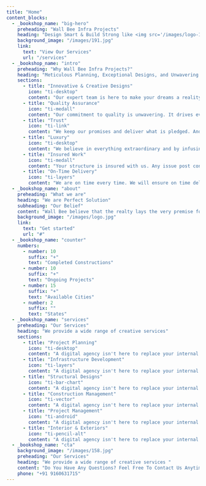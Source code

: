 ```yaml
---
title: "Home"
content_blocks:
  - _bookshop_name: "big-hero"
    preheading: "Wall Bee Infra Projects"
    heading: "Design Smart & Build Strong like <img src='/images/logo-1.png' alt='Bee' style='height: 20px; width: auto;'>"
    background_image: "/images/191.jpg"
    link:
      text: "View Our Services"
      url: "/services"
  - _bookshop_name: "intro"
    preheading: "Why Wall Bee Infra Projects?"
    heading: "Meticulous Planning, Exceptional Designs, and Unwavering Commitment."
    sections:
      - title: "Innovative & Creative Designs"
        icon: "ti-desktop"
        content: "Our expert team is here to make your dreams a reality! With exceptional design and construction services, we deliver unparalleled results from start to finish. Let us help you create the perfect space for your needs today."
      - title: "Quality Assurance"
        icon: "ti-medall"
        content: "Our commitment to quality is unwavering. It drives every aspect of our work, ensuring excellence in all endeavors. Quality isn't just a goal; it's our guiding principle, leading to exceptional results in every project."
      - title: "Trust"
        icon: "ti-link"
        content: "We keep our promises and deliver what is pledged. And by doing so, we earned the unfaltering trust of our clients, partners and associates."
      - title: "Luxury"
        icon: "ti-desktop"
        content: "We believe in everything extraordinary and by infusing luxury into our offerings by virtue of design, locate and intricacies of architecture, we cater to the aspirations and dreams of our valued patrons."
      - title: "Insured Work"
        icon: "ti-medall"
        content: "Your structure is insured with us. Any issue post construction, no need to worry. We have your back; we are always available at a click/call away."
      - title: "On-Time Delivery"
        icon: "ti-layers"
        content: "We are on time every time. We will ensure on time delivery thus ensuring that there are no cost over runs."
  - _bookshop_name: "about"
    preheading: "What we are"
    heading: "We are Perfect Solution"
    subheading: "Our Belief"
    content: "Wall Bee believe that the realty lays the very premise for mankind. It gives us stability and catapults us to the heights of our aspirations."
    background_image: "/images/logo.jpg"
    link:
      text: "Get started"
      url: "#"
  - _bookshop_name: "counter"
    numbers:
      - number: 10
        suffix: "+"
        text: "Completed Constructions"
      - number: 10
        suffix: "+"
        text: "Ongoing Projects"
      - number: 15
        suffix: "+"
        text: "Available Cities"
      - number: 2
        suffix: ""
        text: "States"
  - _bookshop_name: "services"
    preheading: "Our Services"
    heading: "We provide a wide range of creative services"
    sections:
      - title: "Project Planning"
        icon: "ti-desktop"
        content: "A digital agency isn't here to replace your internal team, we're here to partner."
      - title: "Infrastructure Development"
        icon: "ti-layers"
        content: "A digital agency isn't here to replace your internal team, we're here to partner."
      - title: "Structural Designs"
        icon: "ti-bar-chart"
        content: "A digital agency isn't here to replace your internal team, we're here to partner."
      - title: "Construction Management"
        icon: "ti-vector"
        content: "A digital agency isn't here to replace your internal team, we're here to partner."
      - title: "Project Management"
        icon: "ti-android"
        content: "A digital agency isn't here to replace your internal team, we're here to partner."
      - title: "Interior & Exteriors"
        icon: "ti-pencil-alt"
        content: "A digital agency isn't here to replace your internal team, we're here to partner."
  - _bookshop_name: "cta"
    background_image: "/images/158.jpg"
    preheading: "Our Services"
    heading: "We provide a wide range of creative services "
    content: "Do You Have Any Questions? Feel Free To Contact Us Anytime."
    phone: "+91 9160631715"
---
```

